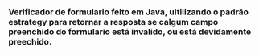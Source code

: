 ### Verificador de formulario feito em Java, ultilizando o padrão estrategy para retornar a resposta se calgum campo preenchido do formulario está invalido, ou está devidamente preechido.
